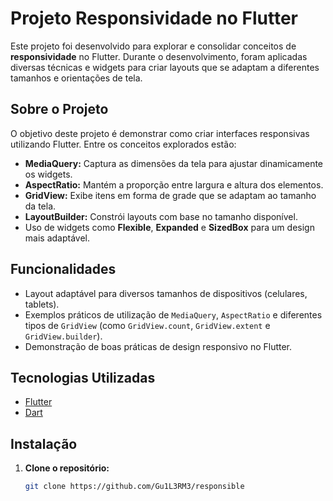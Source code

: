 # Projeto Responsividade no Flutter

Este projeto foi desenvolvido para explorar e consolidar conceitos de **responsividade** no Flutter. Durante o desenvolvimento, foram aplicadas diversas técnicas e widgets para criar layouts que se adaptam a diferentes tamanhos e orientações de tela.

## Sobre o Projeto

O objetivo deste projeto é demonstrar como criar interfaces responsivas utilizando Flutter. Entre os conceitos explorados estão:

- **MediaQuery:** Captura as dimensões da tela para ajustar dinamicamente os widgets.
- **AspectRatio:** Mantém a proporção entre largura e altura dos elementos.
- **GridView:** Exibe itens em forma de grade que se adaptam ao tamanho da tela.
- **LayoutBuilder:** Constrói layouts com base no tamanho disponível.
- Uso de widgets como **Flexible**, **Expanded** e **SizedBox** para um design mais adaptável.

## Funcionalidades

- Layout adaptável para diversos tamanhos de dispositivos (celulares, tablets).
- Exemplos práticos de utilização de `MediaQuery`, `AspectRatio` e diferentes tipos de `GridView` (como `GridView.count`, `GridView.extent` e `GridView.builder`).
- Demonstração de boas práticas de design responsivo no Flutter.

## Tecnologias Utilizadas

- [Flutter](https://flutter.dev)
- [Dart](https://dart.dev)

## Instalação

1. **Clone o repositório:**
   ```bash
   git clone https://github.com/Gu1L3RM3/responsible
